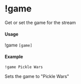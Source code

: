 # !game
Get or set the game for the stream

#### Usage
!game `[game]`

#### Example
    !game Pickle Wars

Sets the game to "Pickle Wars"